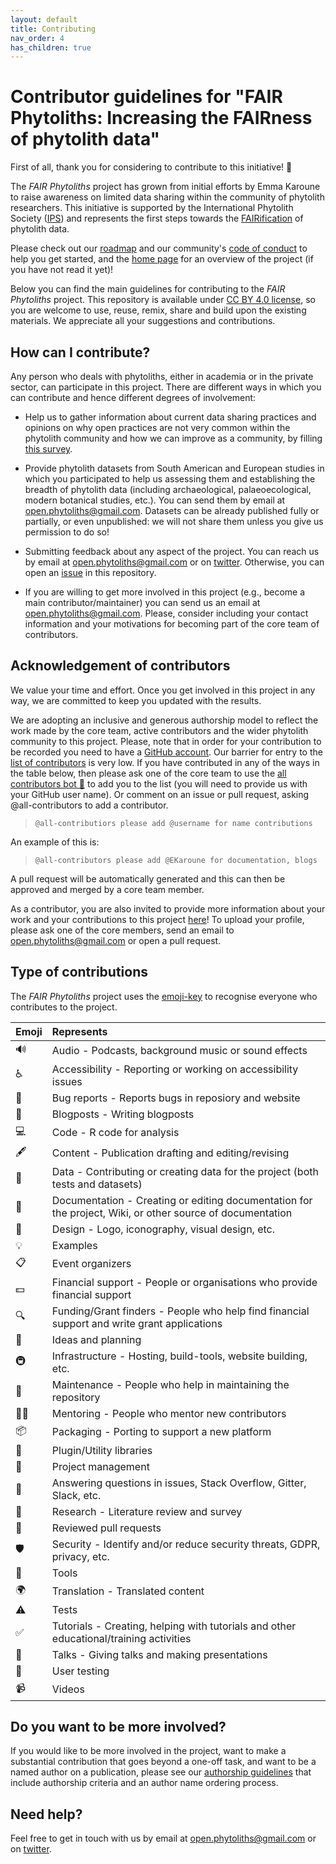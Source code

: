 ```yaml
---
layout: default
title: Contributing
nav_order: 4
has_children: true
---
```



# Contributor guidelines for "FAIR Phytoliths: Increasing the FAIRness of phytolith data"

First of all, thank you for considering to contribute to this initiative! :ear_of_rice:

The _FAIR Phytoliths_ project has grown from initial efforts by Emma Karoune to raise awareness on limited data sharing within the community of phytolith researchers. This initiative is supported by the International Phytolith Society ([IPS](https://phytoliths.org/)) and represents the first steps towards the [FAIRification](https://www.go-fair.org/fair-principles/) of phytolith data.

Please check out our [roadmap](https://open-phytoliths.github.io/FAIR-phytoliths/ROADMAP.html) and our community's [code of conduct](https://open-phytoliths.github.io/FAIR-phytoliths/CODE_OF_CONDUCT.html) to help you get started, and the [home page](https://open-phytoliths.github.io/FAIR-phytoliths/) for an overview of the project (if you have not read it yet)!

Below you can find the main guidelines for contributing to the _FAIR Phytoliths_ project. This repository is available under [CC BY 4.0 license](https://github.com/open-phytoliths/FAIR-phytoliths/blob/main/LICENSE.md), so you are welcome to use, reuse, remix, share and build upon the existing materials. We appreciate all your suggestions and contributions.

## How can I contribute?
Any person who deals with phytoliths, either in academia or in the private sector, can participate in this project. There are different ways in which you can contribute and hence different degrees of involvement:

* Help us to gather information about current data sharing practices and opinions on why open practices are not very common within the phytolith community and how we can improve as a community, by filling [this survey](https://docs.google.com/forms/d/e/1FAIpQLScTsVzHZkX_JKfhvoZKCpvihooaWduw_s_qSXNbUL99DfSM-w/viewform).

* Provide phytolith datasets from South American and European studies in which you participated to help us assessing them and establishing the breadth of phytolith data (including archaeological, palaeoecological, modern botanical studies, etc.). You can send them by email at [open.phytoliths@gmail.com](mailto:open.phytoliths@gmail.com). Datasets can be already published fully or partially, or even unpublished: we will not share them unless you give us permission to do so!

* Submitting feedback about any aspect of the project. You can reach us by email at [open.phytoliths@gmail.com](mailto:open.phytoliths@gmail.com) or on [twitter](https://twitter.com/open_phytoliths). Otherwise, you can open an [issue](https://github.com/open-phytoliths/FAIR-phytoliths/issues) in this repository.

* If you are willing to get more involved in this project (e.g., become a main contributor/maintainer) you can send us an email at [open.phytoliths@gmail.com](mailto:open.phytoliths@gmail.com). Please, consider including your contact information and your motivations for becoming part of the core team of contributors.

## Acknowledgement of contributors
We value your time and effort. Once you get involved in this project in any way, we are committed to keep you updated with the results.

We are adopting an inclusive and generous authorship model to reflect the work made by the core team, active contributors and the wider phytolith community to this project. Please, note that in order for your contribution to be recorded you need to have a [GitHub account](https://www.github.com). Our barrier for entry to the [list of contributors](https://open-phytoliths.github.io/FAIR-phytoliths/#contributors-) is very low. If you have contributed in any of the ways in the table below, then please ask one of the core team to use the [all contributors bot :robot:](https://allcontributors.org/docs/en/bot/overview) to add you to the list (you will need to provide us with your GitHub user name). Or comment on an issue or pull request, asking @all-contributors to add a contributor. 

> `@all-contributiors please add @username for name contributions`
  
An example of this is:

> `@all-contributors please add @EKaroune for documentation, blogs`

A pull request will be automatically generated and this can then be approved and merged by a core team member.

As a contributor, you are also invited to provide more information about your work and your contributions to this project [here](https://github.com/open-phytoliths/FAIR-phytoliths/blob/main/contributors.md)! To upload your profile, please ask one of the core members, send an email to [open.phytoliths@gmail.com](mailto:open.phytoliths@gmail.com) or open a pull request.

## Type of contributions

The *FAIR Phytoliths* project uses the [emoji-key](https://allcontributors.org/docs/en/emoji-key) to recognise everyone who contributes to the project.

| Emoji | Represents                                                                  |
|:------|:----------------------------------------------------------------------------|
| 🔊  | Audio - Podcasts, background music or sound effects |
| ♿️ | Accessibility - Reporting or working on accessibility issues |
| 🐛 | Bug reports - Reports bugs in reposiory and website |
| 📝 | Blogposts - Writing blogposts |
| 💻 | Code - R code for analysis |
| 🖋  | Content - Publication drafting and editing/revising |
| 🔣  | Data - Contributing or creating data for the project (both tests and datasets) |
| 📖 | Documentation - Creating or editing documentation for the project, Wiki, or other source of documentation |
| 🎨 | Design - Logo, iconography, visual design, etc. |
| 💡 | Examples |
| 📋 | Event organizers |
| 💵 | Financial support - People or organisations who provide financial support |
| 🔍 | Funding/Grant finders - People who help find financial support and write grant applications |
| 🤔 | Ideas and planning | 
| 🚇 | Infrastructure - Hosting, build-tools, website building, etc.  |
| 🚧 | Maintenance - People who help in maintaining the repository |
| 🧑‍🏫 | Mentoring - People who mentor new contributors |
| 📦 | Packaging - Porting to support a new platform |
| 🔌 | Plugin/Utility libraries | 
| 📆 | Project management |
| 💬 | Answering questions in issues, Stack Overflow, Gitter, Slack, etc. |
| 🔬 | Research - Literature review and survey |
| 👀 | Reviewed pull requests |
| 🛡️ | Security - Identify and/or reduce security threats, GDPR, privacy, etc. |
| 🔧| Tools  |
| 🌍 | Translation - Translated content |
| ⚠️ | Tests |
| ✅ | Tutorials - Creating, helping with tutorials and other educational/training activities |
| 📢 | Talks - Giving talks and making presentations |
| 📓 | User testing |
| 📹 | Videos | 

## Do you want to be more involved?
If you would like to be more involved in the project, want to make a substantial contribution that goes beyond a one-off task, and want to be a named author on a publication, please see our [authorship guidelines](https://open-phytoliths.github.io/FAIR-phytoliths/Authorship-guidelines.html) that include authorship criteria and an author name ordering process. 

## Need help?
Feel free to get in touch with us by email at [open.phytoliths@gmail.com](mailto:open.phytoliths@gmail.com) or on [twitter](https://twitter.com/open_phytoliths).
